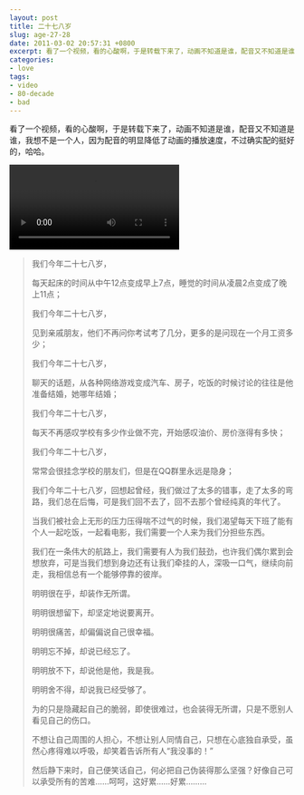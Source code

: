```yaml
---
layout: post
title: 二十七八岁
slug: age-27-28
date: 2011-03-02 20:57:31 +0800
excerpt: 看了一个视频，看的心酸啊，于是转载下来了，动画不知道是谁，配音又不知道是谁，我想不是一个人，因为配音的明显降低了动画的播放速度，不过确实配的挺好的，哈哈。
categories:
- love
tags:
- video
- 80-decade
- bad
---
```


看了一个视频，看的心酸啊，于是转载下来了，动画不知道是谁，配音又不知道是谁，我想不是一个人，因为配音的明显降低了动画的播放速度，不过确实配的挺好的，哈哈。

<video controls="controls">
	<source src="{{ site.path.uploads }}2011/03/02/age-27-28/age-27-28.webm" type="video/webm" />
	<source src="{{ site.path.uploads }}2011/03/02/age-27-28/age-27-28.mp4" type="video/mp4" />
	Your browser does not support the video tag.
</video>

> 我们今年二十七八岁，
>
> 每天起床的时间从中午12点变成早上7点，睡觉的时间从凌晨2点变成了晚上11点；
>
> 我们今年二十七八岁，
>
> 见到亲戚朋友，他们不再问你考试考了几分，更多的是问现在一个月工资多少；
>
> 我们今年二十七八岁，
>
> 聊天的话题，从各种网络游戏变成汽车、房子，吃饭的时候讨论的往往是他准备结婚，她哪年结婚；
>
> 我们今年二十七八岁，
>
> 每天不再感叹学校有多少作业做不完，开始感叹油价、房价涨得有多快；
>
> 我们今年二十七八岁，
>
> 常常会很挂念学校的朋友们，但是在QQ群里永远是隐身；
>
> 我们今年二十七八岁，回想起曾经，我们做过了太多的错事，走了太多的弯路，我们总在后悔，可是我们回不去了，回不去那个曾经纯真的年代了。
>
> 当我们被社会上无形的压力压得喘不过气的时候，我们渴望每天下班了能有个人一起吃饭，一起看电影，我们需要一个人来为我们分担些东西。
>
> 我们在一条伟大的航路上，我们需要有人为我们鼓劲，也许我们偶尔累到会想放弃，可是当我们想到身边还有让我们牵挂的人，深吸一口气，继续向前走，我相信总有一个能够停靠的彼岸。
>
> 明明很在乎，却装作无所谓。
>
> 明明很想留下，却坚定地说要离开。
>
> 明明很痛苦，却偏偏说自己很幸福。
>
> 明明忘不掉，却说已经忘了。
>
> 明明放不下，却说他是他，我是我。
>
> 明明舍不得，却说我已经受够了。
>
> 为的只是隐藏起自己的脆弱，即使很难过，也会装得无所谓，只是不愿别人看见自己的伤口。
>
> 不想让自己周围的人担心，不想让别人同情自己，只想在心底独自承受，虽然心疼得难以呼吸，却笑着告诉所有人“我没事的！”
>
> 然后静下来时，自己便笑话自己，何必把自己伪装得那么坚强？好像自己可以承受所有的苦难……呵呵，这好累……好累………

